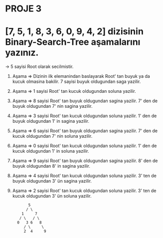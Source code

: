 # PROJE 3

# [7, 5, 1, 8, 3, 6, 0, 9, 4, 2] dizisinin Binary-Search-Tree aşamalarını yazınız.

-> 5 sayisi Root olarak secilmistir.

1. Aşama => Dizinin ilk elemanindan baslayarak Root' tan buyuk ya da kucuk olmasina bakilir. 7 sayisi buyuk oldugundan saga yazilir.
2. Aşama => 1 sayisi Root' tan kucuk oldugundan soluna yazilir.
3. Aşama => 8 sayisi Root' tan buyuk oldugundan sagina yazilir. 7' den de buyuk oldugundan 7' nin sagina yazilir.
4. Aşama => 3 sayisi Root' tan kucuk oldugundan soluna yazilir. 1' den de buyuk oldugundan 1' in sagina yazilir.
5. Aşama => 6 sayisi Root' tan buyuk oldugundan sagina yazilir. 7' den de kucuk oldugundan 7' nin soluna yazilir.
6. Aşama => 0 sayisi Root' tan kucuk oldugundan soluna yazilir. 1' den de kucuk oldugundan 1' in soluna yazilir.
7. Aşama => 9 sayisi Root' tan buyuk oldugundan sagina yazilir. 8' den de buyuk oldugundan 8' in sagina yazilir.
8. Aşama => 4 sayisi Root' tan kucuk oldugundan soluna yazilir. 3' ten de buyuk oldugundan 3' ün sagina yazilir.
9. Aşama => 2 sayisi Root' tan kucuk oldugundan soluna yazilir. 3' ten de kucuk oldugundan 3' ün soluna yazilir.

              5
             / \
           1     7
          / \   / \
         0   3 6   8
            / \     \
            2  4     9
          
     
